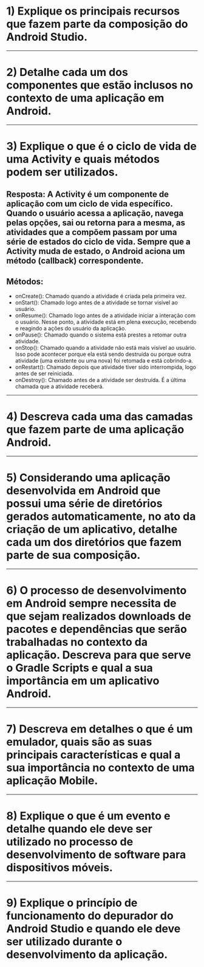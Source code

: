 # 1) Explique os principais recursos que fazem parte da composição do Android Studio.

-----------------------------------------------------------------------------------------

# 2) Detalhe cada um dos componentes que estão inclusos no contexto de uma aplicação em Android.

-----------------------------------------------------------------------------------------

# 3) Explique o que é o ciclo de vida de uma Activity e quais métodos podem ser utilizados.
## Resposta: A Activity é um componente de aplicação com um ciclo de vida específico. Quando o usuário acessa a aplicação, navega pelas opções, sai ou retorna para a mesma, as atividades que a compõem passam por uma série de estados do ciclo de vida. Sempre que a Activity muda de estado, o Android aciona um método (callback) correspondente.
## Métodos:
- onCreate(): Chamado quando a atividade é criada pela primeira vez.
- onStart(): Chamado logo antes de a atividade se tornar visível ao usuário.
- onResume(): Chamado logo antes de a atividade iniciar a interação com o usuário. Nesse ponto, a atividade está em plena execução, recebendo e reagindo a ações do usuário da aplicação.
- onPause(): Chamado quando o sistema está prestes a retomar outra atividade.                 
- onStop(): Chamado quando a atividade não está mais visível ao usuário. Isso pode acontecer porque ela está sendo destruída ou porque outra atividade (uma existente ou uma nova) foi retomada e está cobrindo-a.
- onRestart(): Chamado depois que atividade tiver sido interrompida, logo antes de ser reiniciada. 
- onDestroy(): Chamado antes de a atividade ser destruída. É a última chamada que a atividade receberá. 



-----------------------------------------------------------------------------------------
# 4) Descreva cada uma das camadas que fazem parte de uma aplicação Android.
-----------------------------------------------------------------------------------------
# 5) Considerando uma aplicação desenvolvida em Android que possui uma série de diretórios gerados automaticamente, no ato da criação de um aplicativo, detalhe cada um dos diretórios que fazem parte de sua composição.
-----------------------------------------------------------------------------------------
# 6) O processo de desenvolvimento em Android sempre necessita de que sejam realizados downloads de pacotes e dependências que serão trabalhadas no contexto da aplicação. Descreva para que serve o Gradle Scripts e qual a sua importância em um aplicativo Android.
-----------------------------------------------------------------------------------------
# 7) Descreva em detalhes o que é um emulador, quais são as suas principais características e qual a sua importância no contexto de uma aplicação Mobile.
-----------------------------------------------------------------------------------------
# 8) Explique o que é um evento e detalhe quando ele deve ser utilizado no processo de desenvolvimento de software para dispositivos móveis.
-----------------------------------------------------------------------------------------
# 9) Explique o princípio de funcionamento do depurador do Android Studio e quando ele deve ser utilizado durante o desenvolvimento da aplicação.
